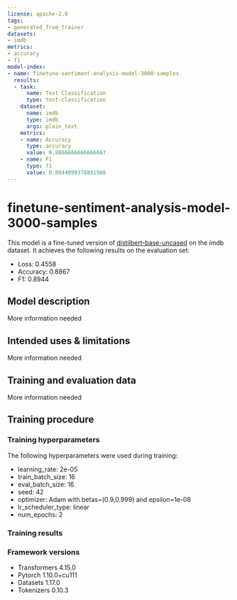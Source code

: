 ```yaml
---
license: apache-2.0
tags:
- generated_from_trainer
datasets:
- imdb
metrics:
- accuracy
- f1
model-index:
- name: finetune-sentiment-analysis-model-3000-samples
  results:
  - task:
      name: Text Classification
      type: text-classification
    dataset:
      name: imdb
      type: imdb
      args: plain_text
    metrics:
    - name: Accuracy
      type: accuracy
      value: 0.8866666666666667
    - name: F1
      type: f1
      value: 0.8944099378881988
---
```


<!-- This model card has been generated automatically according to the information the Trainer had access to. You
should probably proofread and complete it, then remove this comment. -->

# finetune-sentiment-analysis-model-3000-samples

This model is a fine-tuned version of [distilbert-base-uncased](https://huggingface.co/distilbert-base-uncased) on the imdb dataset.
It achieves the following results on the evaluation set:
- Loss: 0.4558
- Accuracy: 0.8867
- F1: 0.8944

## Model description

More information needed

## Intended uses & limitations

More information needed

## Training and evaluation data

More information needed

## Training procedure

### Training hyperparameters

The following hyperparameters were used during training:
- learning_rate: 2e-05
- train_batch_size: 16
- eval_batch_size: 16
- seed: 42
- optimizer: Adam with betas=(0.9,0.999) and epsilon=1e-08
- lr_scheduler_type: linear
- num_epochs: 2

### Training results



### Framework versions

- Transformers 4.15.0
- Pytorch 1.10.0+cu111
- Datasets 1.17.0
- Tokenizers 0.10.3
